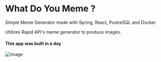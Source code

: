 # What Do You Meme ?

Simple Meme Generator made with Spring, React, PostreSQL and Docker   

Utilizes Rapid API's meme generator to produce images.

#### This app was built in a day

![image](https://i.imgur.com/uV91SOC.png)
